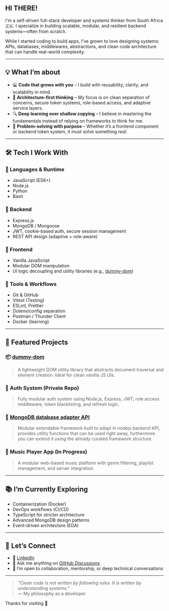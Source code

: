 ##  HI THERE!

I'm a self-driven full-stack developer and systems thinker from South Africa 🇿🇦. I specialize in building scalable, modular, and resilient backend systems—often from scratch.

While I started coding to build apps, I’ve grown to love designing systems: APIs, databases, middlewares, abstractions, and clean code architecture that can handle real-world complexity.

---

## 💡 What I’m about

- 💻 **Code that grows with you** – I build with reusability, clarity, and scalability in mind.
- 🧠 **Architecture-first thinking** – My focus is on clean separation of concerns, secure token systems, role-based access, and adaptive service layers.
- 🔍 **Deep learning over shallow copying** – I believe in mastering the fundamentals instead of relying on frameworks to think for me.
- 🎯 **Problem-solving with purpose** – Whether it’s a frontend component or backend token system, it must solve something *real*.

---

## 🛠 Tech I Work With

### 🔹 Languages & Runtime
- JavaScript (ES6+)
- Node.js
- Python
- Bash

### 🔹 Backend
- Express.js
- MongoDB / Mongoose
- JWT, cookie-based auth, secure session management
- REST API design (adaptive + role-aware)

### 🔹 Frontend
- Vanilla JavaScript
- Modular DOM manipulation
- UI logic decoupling and utility libraries (e.g., [dummy-dom](https://www.npmjs.com/package/dummy-dom))

### 🔹 Tools & Workflows
- Git & GitHub
- Vitest (Testing)
- ESLint, Prettier
- Dotenv/config separation
- Postman / Thunder Client
- Docker (learning)

---

## 🚀 Featured Projects

### 📦 [dummy-dom](https://github.com/mpho-shabalala/dummy-dom)
> A lightweight DOM utility library that abstracts document traversal and element creation. Ideal for clean vanilla JS UIs.

### 🔐 Auth System (Private Repo)
> Fully modular auth system using Node.js, Express, JWT, role access middleware, token blacklisting, and refresh logic.

### 🔌 [MongoDB database adapter API](https://github.com/mpho-shabalala/standalone-mongodb-adapter)
> Modular extendable framework built to adapt in nodejs backend API, provides utility functions that can be used right away, furthermore you can extend it using the already curated framework structure.

### 🎵 Music Player App (In Progress)
> A modular web-based music platform with genre filtering, playlist management, and server integration.

---

## 📚 I’m Currently Exploring

- Containerization (Docker)
- DevOps workflows (CI/CD)
- TypeScript for stricter architecture
- Advanced MongoDB design patterns
- Event-driven architecture (EDA)

---

## 🤝 Let’s Connect

- 💼 [LinkedIn](https://www.linkedin.com/in/mpho-shabalala)
- 💬 Ask me anything on [GitHub Discussions](https://github.com/mpho-shabalala)
- 🧠 I’m open to collaboration, mentorship, or deep technical conversations

---

> _“Clean code is not written by following rules. It is written by understanding systems.”_  
> — My philosophy as a developer

Thanks for visiting 🙌


